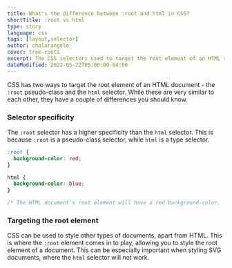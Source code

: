 ```yaml
---
title: What's the difference between :root and html in CSS?
shortTitle: :root vs html
type: story
language: css
tags: [layout,selector]
author: chalarangelo
cover: tree-roots
excerpt: The CSS selectors used to target the root element of an HTML share some similarities, but they also have some differences.
dateModified: 2022-05-22T05:00:00-04:00
---
```


CSS has two ways to target the root element of an HTML document - the `:root` pseudo-class and the `html` selector. While these are very similar to each other, they have a couple of differences you should know.

### Selector specificity

The `:root` selector has a higher specificity than the `html` selector. This is because `:root` is a pseudo-class selector, while `html` is a type selector.

```css
:root {
  background-color: red;
}

html {
  background-color: blue;
}

/* The HTML document's root element will have a red background-color.  */
```

### Targeting the root element

CSS can be used to style other types of documents, apart from HTML. This is where the `:root` element comes in to play, allowing you to style the root element of a document. This can be especially important when styling SVG documents, where the `html` selector will not work.